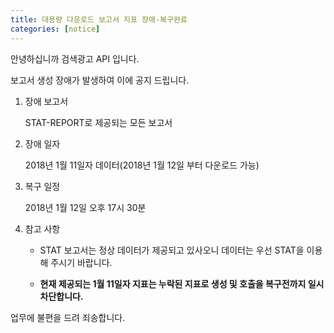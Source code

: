 ```yaml
---
title: 대용량 다운로드 보고서 지표 장애-복구완료
categories: [notice]
---
```


안녕하십니까 검색광고 API 입니다. 



보고서 생성 장애가 발생하여 이에 공지 드립니다. 



1. 장애 보고서 



	STAT-REPORT로 제공되는 모든 보고서 



2. 장애 일자 

	

	2018년 1월 11일자 데이터(2018년 1월 12일 부터 다운로드 가능)



3. 복구 일정 

	2018년 1월 12일 오후 17시 30분

	

4. 참고 사항 



	- STAT 보고서는 정상 데이터가 제공되고 있사오니 데이터는 우선 STAT을 이용해 주시기 바랍니다.

	- **현재 제공되는 1월 11일자 지표는 누락된 지표로 생성 및 호출을 복구전까지 일시 차단합니다.**



업무에 불편을 드려 죄송합니다.